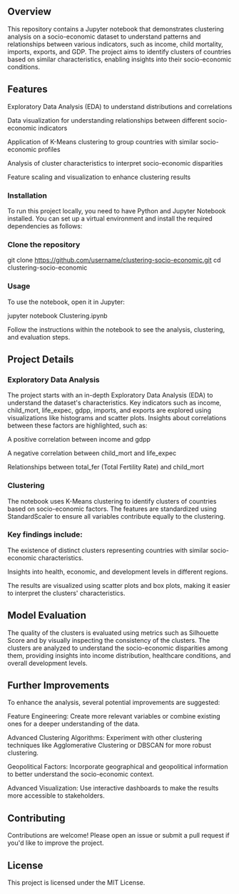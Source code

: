 ## Overview
This repository contains a Jupyter notebook that demonstrates clustering analysis on a socio-economic dataset to understand patterns and relationships between various indicators, such as income, child mortality, imports, exports, and GDP. The project aims to identify clusters of countries based on similar characteristics, enabling insights into their socio-economic conditions.

## Features

Exploratory Data Analysis (EDA) to understand distributions and correlations

Data visualization for understanding relationships between different socio-economic indicators

Application of K-Means clustering to group countries with similar socio-economic profiles

Analysis of cluster characteristics to interpret socio-economic disparities

Feature scaling and visualization to enhance clustering results


### Installation

To run this project locally, you need to have Python and Jupyter Notebook installed. You can set up a virtual environment and install the required dependencies as follows:

### Clone the repository
git clone https://github.com/username/clustering-socio-economic.git
cd clustering-socio-economic

### Usage

To use the notebook, open it in Jupyter:

jupyter notebook Clustering.ipynb

Follow the instructions within the notebook to see the analysis, clustering, and evaluation steps.

## Project Details

### Exploratory Data Analysis

The project starts with an in-depth Exploratory Data Analysis (EDA) to understand the dataset's characteristics. Key indicators such as income, child_mort, life_expec, gdpp, imports, and exports are explored using visualizations like histograms and scatter plots. Insights about correlations between these factors are highlighted, such as:

A positive correlation between income and gdpp

A negative correlation between child_mort and life_expec

Relationships between total_fer (Total Fertility Rate) and child_mort

### Clustering

The notebook uses K-Means clustering to identify clusters of countries based on socio-economic factors. The features are standardized using StandardScaler to ensure all variables contribute equally to the clustering.

### Key findings include:

The existence of distinct clusters representing countries with similar socio-economic characteristics.

Insights into health, economic, and development levels in different regions.

The results are visualized using scatter plots and box plots, making it easier to interpret the clusters' characteristics.

## Model Evaluation

The quality of the clusters is evaluated using metrics such as Silhouette Score and by visually inspecting the consistency of the clusters. The clusters are analyzed to understand the socio-economic disparities among them, providing insights into income distribution, healthcare conditions, and overall development levels.

## Further Improvements

To enhance the analysis, several potential improvements are suggested:

Feature Engineering: Create more relevant variables or combine existing ones for a deeper understanding of the data.

Advanced Clustering Algorithms: Experiment with other clustering techniques like Agglomerative Clustering or DBSCAN for more robust clustering.

Geopolitical Factors: Incorporate geographical and geopolitical information to better understand the socio-economic context.

Advanced Visualization: Use interactive dashboards to make the results more accessible to stakeholders.

## Contributing

Contributions are welcome! Please open an issue or submit a pull request if you'd like to improve the project.

## License

This project is licensed under the MIT License.
